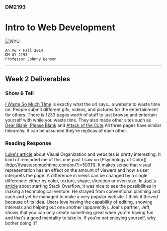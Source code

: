 ### DM2193

# Intro to Web Development

![NYU](http://j-hnnybens-n.com/capture/imami.png)

    An Vu • Fall 2014
    DM-UY 2193
    Professor Johnny Benson

---

## Week 2 Deliverables

### Show & Tell
[I Waste So Much TIme](http://iwastesomuchtime.com/) is exactly what the url says.. a website to waste time on. People submit different gifs, videos, and pictures for the entertainment for others. There is 1233 pages worth of stuff to just browse and entertain yourself with while you waste time. They also made other sites such as [Dear Blank, Please Blank](http://dearblankpleaseblank.com/) and [Attack of the Cute](http://attackofthecute.com) All three pages have similar heirarchy. It can be assumed they're replicas of each other.

### Reading Response
[Luke's article](http://www.lukew.com/ff/entry.asp?981) about Visual Organization and websites is pretty interesting. It kind of reminded me of this one post I saw on [Psychology of Color])(http://iwastesomuchtime.com/on/?i=50311). It makes sense that visual representation has an effect on the amount of viewers and how a user interprets the page. A difference in views can be changed by a single difference: either by color, texture, shape, direction or even size. 
In [Joel's article](http://www.inc.com/magazine/20081101/how-hard-could-it-be-the-unproven-path.html) about starting Stack Overflow, it was nice to see the possibilities in making a technological venture. He strayed from conventional planning and such and yet he managed to make a very popular website. I think it thrived because of its idea. Users love having the capability of editing, showing interests and helping out one another (apparently). Joel's partner, Jeff, shows that you can only create something great when you're having fun and that's a good mentality to take in. If you're not enjoying yourself, why bother doing it? 